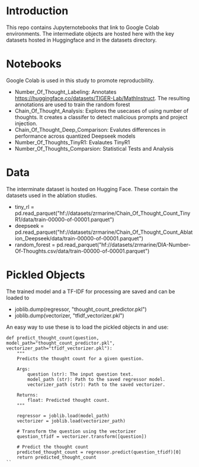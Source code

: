 # Introduction
This repo contains Jupyternotebooks that link to Google Colab environments. The intermediate objects are hosted here with the key datasets hosted in Huggingface and in the datasets directory. 

# Notebooks 
Google Colab is used in this study to promote reproducbility.
 - Number_Of_Thought_Labeling: Annotates https://huggingface.co/datasets/TIGER-Lab/MathInstruct. The resulting annotations are used to train the random forest
 - Chain_Of_Thought_Analysis: Explores the usecases of using number of thoughts. It creates a classifer to detect malicious prompts and project injection.
 - Chain_Of_Thought_Deep_Comparison: Evalutes differences in performance across quantized Deepseek models
 - Number_Of_Thoughts_TinyR1: Evalautes TinyR1
 - Number_Of_Thoughts_Comparsion: Statistical Tests and Analysis

# Data

The interminate dataset is hosted on Hugging Face. 
These contain the datasets used in the ablation studies. 
 - tiny_rl  = pd.read_parquet("hf://datasets/zrmarine/Chain_Of_Thought_Count_TinyR1/data/train-00000-of-00001.parquet")
 - deepseek = pd.read_parquet("hf://datasets/zrmarine/Chain_Of_Thought_Count_Ablation_Deepseek/data/train-00000-of-00001.parquet")
 - random_forest = pd.read_parquet("hf://datasets/zrmarine/DIA-Number-Of-Thoughts.csv/data/train-00000-of-00001.parquet")

# Pickled Objects 
The trained model and a TF-IDF for processing are saved and can be loaded to 
 - joblib.dump(regressor, "thought_count_predictor.pkl")
 - joblib.dump(vectorizer, "tfidf_vectorizer.pkl")

An easy way to use these is to load the pickled objects in and use: 

```{python}
def predict_thought_count(question, model_path="thought_count_predictor.pkl", vectorizer_path="tfidf_vectorizer.pkl"):
    """
    Predicts the thought count for a given question.

    Args:
        question (str): The input question text.
        model_path (str): Path to the saved regressor model.
        vectorizer_path (str): Path to the saved vectorizer.

    Returns:
        float: Predicted thought count.
    """

    regressor = joblib.load(model_path)
    vectorizer = joblib.load(vectorizer_path)

    # Transform the question using the vectorizer
    question_tfidf = vectorizer.transform([question])

    # Predict the thought count
    predicted_thought_count = regressor.predict(question_tfidf)[0]
    return predicted_thought_count
``

